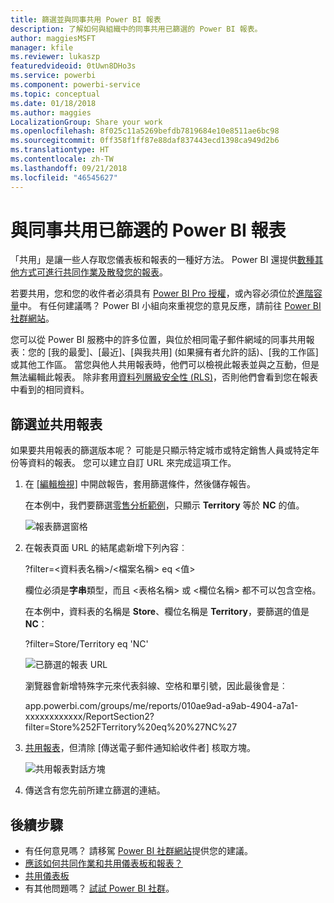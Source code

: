 ```yaml
---
title: 篩選並與同事共用 Power BI 報表
description: 了解如何與組織中的同事共用已篩選的 Power BI 報表。
author: maggiesMSFT
manager: kfile
ms.reviewer: lukaszp
featuredvideoid: 0tUwn8DHo3s
ms.service: powerbi
ms.component: powerbi-service
ms.topic: conceptual
ms.date: 01/18/2018
ms.author: maggies
LocalizationGroup: Share your work
ms.openlocfilehash: 8f025c11a5269befdb7819684e10e8511ae6bc98
ms.sourcegitcommit: 0ff358f1ff87e88daf837443ecd1398ca949d2b6
ms.translationtype: HT
ms.contentlocale: zh-TW
ms.lasthandoff: 09/21/2018
ms.locfileid: "46545627"
---
```

# <a name="share-a-filtered-power-bi-report-with-your-coworkers"></a>與同事共用已篩選的 Power BI 報表
「共用」是讓一些人存取您儀表板和報表的一種好方法。 Power BI 還提供[數種其他方式可進行共同作業及散發您的報表](service-how-to-collaborate-distribute-dashboards-reports.md)。

若要共用，您和您的收件者必須具有 [Power BI Pro 授權](service-free-vs-pro.md)，或內容必須位於[進階容量](service-premium.md)中。 有任何建議嗎？ Power BI 小組向來重視您的意見反應，請前往 [Power BI 社群網站](https://community.powerbi.com/)。

您可以從 Power BI 服務中的許多位置，與位於相同電子郵件網域的同事共用報表：您的 [我的最愛]、[最近]、[與我共用] \(如果擁有者允許的話\)、[我的工作區] 或其他工作區。 當您與他人共用報表時，他們可以檢視此報表並與之互動，但是無法編輯此報表。 除非套用[資料列層級安全性 (RLS)](service-admin-rls.md)，否則他們會看到您在報表中看到的相同資料。 

## <a name="filter-and-share-a-report"></a>篩選並共用報表
如果要共用報表的篩選版本呢？ 可能是只顯示特定城市或特定銷售人員或特定年份等資料的報表。 您可以建立自訂 URL 來完成這項工作。

1. 在 [[編輯檢視]](consumer/end-user-reading-view.md) 中開啟報告，套用篩選條件，然後儲存報告。
   
   在本例中，我們要篩選[零售分析範例](sample-tutorial-connect-to-the-samples.md)，只顯示 **Territory** 等於 **NC** 的值。
   
   ![報表篩選窗格](media/service-share-reports/power-bi-filter-report2.png)
2. 在報表頁面 URL 的結尾處新增下列內容︰
   
   ?filter=<資料表名稱>/<檔案名稱> eq <值>
   
    欄位必須是**字串**類型，而且 <表格名稱> 或 <欄位名稱> 都不可以包含空格。
   
   在本例中，資料表的名稱是 **Store**、欄位名稱是 **Territory**，要篩選的值是 **NC**：
   
    ?filter=Store/Territory eq 'NC'
   
   ![已篩選的報表 URL](media/service-share-reports/power-bi-filter-url3.png)
   
   瀏覽器會新增特殊字元來代表斜線、空格和單引號，因此最後會是︰
   
   app.powerbi.com/groups/me/reports/010ae9ad-a9ab-4904-a7a1-xxxxxxxxxxxx/ReportSection2?filter=Store%252FTerritory%20eq%20%27NC%27

3. [共用報表](service-share-dashboards.md)，但清除 [傳送電子郵件通知給收件者] 核取方塊。 

    ![共用報表對話方塊](media/service-share-reports/power-bi-share-report-dialog.png)

4. 傳送含有您先前所建立篩選的連結。

## <a name="next-steps"></a>後續步驟
* 有任何意見嗎？ 請移駕 [Power BI 社群網站](https://community.powerbi.com/)提供您的建議。
* [應該如何共同作業和共用儀表板和報表？](service-how-to-collaborate-distribute-dashboards-reports.md)
* [共用儀表板](service-share-dashboards.md)
* 有其他問題嗎？ [試試 Power BI 社群](http://community.powerbi.com/)。

